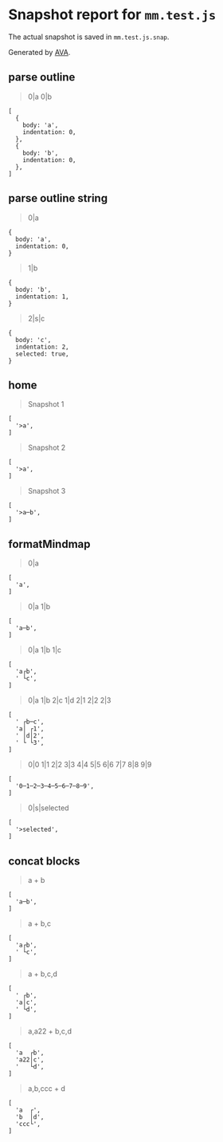 # Snapshot report for `mm.test.js`

The actual snapshot is saved in `mm.test.js.snap`.

Generated by [AVA](https://avajs.dev).

## parse outline

> 0|a
> 0|b

    [
      {
        body: 'a',
        indentation: 0,
      },
      {
        body: 'b',
        indentation: 0,
      },
    ]

## parse outline string

> 0|a

    {
      body: 'a',
      indentation: 0,
    }

> 1|b

    {
      body: 'b',
      indentation: 1,
    }

> 2|s|c

    {
      body: 'c',
      indentation: 2,
      selected: true,
    }

## home

> Snapshot 1

    [
      '>a',
    ]

> Snapshot 2

    [
      '>a',
    ]

> Snapshot 3

    [
      '>a─b',
    ]

## formatMindmap

> 0|a

    [
      'a',
    ]

> 0|a
> 1|b

    [
      'a─b',
    ]

> 0|a
> 1|b
> 1|c

    [
      'a┌b',
      ' └c',
    ]

> 0|a
> 1|b
> 2|c
> 1|d
> 2|1
> 2|2
> 2|3

    [
      ' ┌b─c',
      'a│ ┌1',
      ' │d│2',
      ' └ └3',
    ]

> 0|0
> 1|1
> 2|2
> 3|3
> 4|4
> 5|5
> 6|6
> 7|7
> 8|8
> 9|9

    [
      '0─1─2─3─4─5─6─7─8─9',
    ]

> 0|s|selected

    [
      '>selected',
    ]

## concat blocks

> a + b

    [
      'a─b',
    ]

> a + b,c

    [
      'a┌b',
      ' └c',
    ]

> a + b,c,d

    [
      ' ┌b',
      'a│c',
      ' └d',
    ]

> a,a22 + b,c,d

    [
      'a  ┌b',
      'a22│c',
      '   └d',
    ]

> a,b,ccc + d

    [
      'a  ┌',
      'b  │d',
      'ccc└',
    ]
